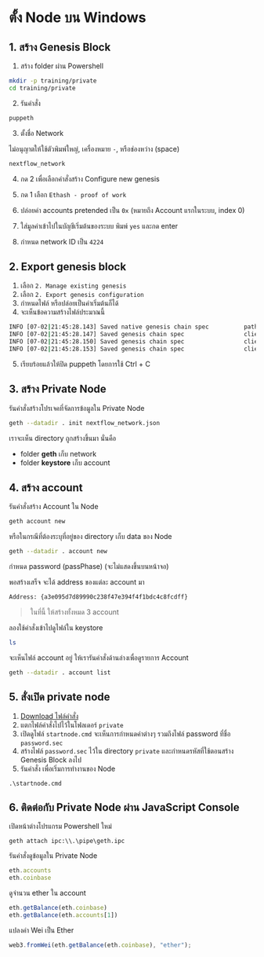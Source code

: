 # ตั้ง Node บน Windows

## 1. สร้าง Genesis Block 

1. สร้าง folder ผ่าน Powershell

```bash
mkdir -p training/private
cd training/private
```

2. รันคำสั่ง

```bash
puppeth
```

3. ตั้งชื่อ Network

ไม่อนุญาตให้ใช้ตัวพิมพ์ใหญ่, เครื่องหมาย `-`, หรือช่องหว่าง (space)

```bash
nextflow_network
```

4. กด 2 เพื่อเลือกคำสั่งสร้าง Configure new genesis
5. กด 1 เลือก `Ethash - proof of work`

6. ปล่อยค่า accounts pretended เป็น `0x` (หมายถึง Account แรกในระบบ, index 0)
7. ใส่มูลค่าเข้าไปในบัญชีเริ่มต้นของระบบ พิมพ์ `yes` และกด enter
8. กำหนด network ID เป็น `4224`


## 2. Export genesis block

1. เลือก `2. Manage existing genesis`
2. เลือก `2. Export genesis configuration`
3. กำหนดไฟล์ หรือปล่อยเป็นค่าเริ่มต้นก็ได้ 
4. จะเห็นข้อความสร้างไฟล์ประมาณนี้

```bash
INFO [07-02|21:45:28.143] Saved native genesis chain spec          path=nextflow_network.json
INFO [07-02|21:45:28.147] Saved genesis chain spec                 client=aleth path=nextflow_network-aleth.json
INFO [07-02|21:45:28.150] Saved genesis chain spec                 client=parity path=nextflow_network-parity.json
INFO [07-02|21:45:28.153] Saved genesis chain spec                 client=harmony path=nextflow_network-harmony.json
```

5. เรียบร้อยแล้วให้ปิด puppeth โดยการใช้ Ctrl + C

## 3. สร้าง Private Node

รันคำสั่งสร้างโปรเจคที่จัดการข้อมูลใน Private Node

```bash
geth --datadir . init nextflow_network.json
```

เราจะเห็น directory ถูกสร้างขึ้นมา นั่นคือ

- folder **geth** เก็บ network
- folder **keystore** เก็บ account

## 4. สร้าง account

รันคำสั่งสร้าง Account ใน Node

```bash
geth account new
```

หรือในกรณีที่ต้องระบุที่อยู่ของ directory เก็บ data ของ Node

```bash
geth --datadir . account new
```

กำหนด password (passPhase) (จะไม่แสดงขึ้นบนหน้าจอ)

พอสร้างเสร็จ จะได้ address ของแต่ละ account มา

```bash
Address: {a3e095d7d89990c238f47e394f4f1bdc4c8fcdff}
```

> ในที่นี้ ให้สร้างทั้งหมด 3 account

ลองใช้คำสั่งเข้าไปดูไฟล์ใน keystore

```bash
ls 
```

จะเห็นไฟล์​ account อยู่ ให้เรารันคำสั่งด้านล่างเพื่อดูรายการ Account

```bash
geth --datadir . account list
```

## 5. สั่งเปิด private node

1. [Download ไฟล์คำสั่ง](https://www.dropbox.com/s/gafk3ylkmywi9uh/startnode.cmd.zip?dl=0)
2. แตกไฟล์คำสั่งไปไว้ในโฟลเดอร​์ `private`
3. เปิดดูไฟล์ `startnode.cmd` จะเห็นการกำหนดค่าต่างๆ รวมถึงไฟล์ password ที่ชื่อ `password.sec`
4. สร้างไฟล์ `password.sec` ไว้ใน directory `private` และกำหนดรหัสที่ใช้ตอนสร้าง Genesis Block ลงไป
3. รันคำสั่ง เพื่อเริ่มการทำงานของ Node

```pwsh
.\startnode.cmd
```

## 6. ติดต่อกับ Private Node ผ่าน JavaScript Console

เปิดหน้าต่างโปรแกรม Powershell ใหม่ 

```pwsh
geth attach ipc:\\.\pipe\geth.ipc
```

รันคำสั่งดูข้อมูลใน Private Node

```js
eth.accounts
eth.coinbase
```

ดูจำนวน ether ใน account

```js
eth.getBalance(eth.coinbase)
eth.getBalance(eth.accounts[1])
```

แปลงค่า Wei เป็น Ether

```js
web3.fromWei(eth.getBalance(eth.coinbase), "ether");
```
